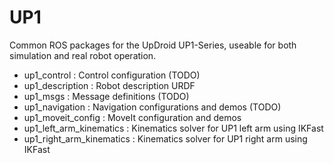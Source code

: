 UP1
=====

Common ROS packages for the UpDroid UP1-Series, useable for both simulation and
real robot operation.

 - up1_control : Control configuration (TODO)
 - up1_description : Robot description URDF
 - up1_msgs : Message definitions (TODO)
 - up1_navigation : Navigation configurations and demos (TODO)
 - up1_moveit_config : MoveIt configuration and demos
 - up1_left_arm_kinematics : Kinematics solver for UP1 left arm using IKFast
 - up1_right_arm_kinematics : Kinematics solver for UP1 right arm using IKFast
